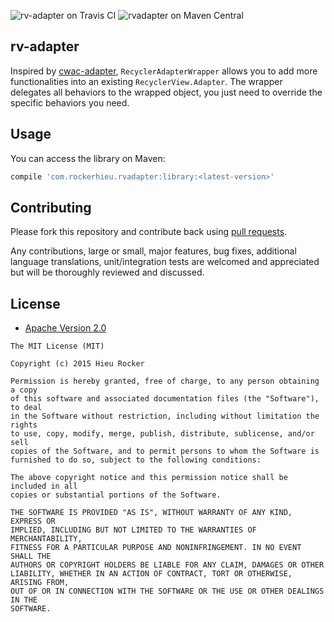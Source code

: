 ![rv-adapter on Travis CI](https://travis-ci.org/rockerhieu/rv-adapter.png?branch=master) ![rvadapter on Maven Central](https://maven-badges.herokuapp.com/maven-central/com.rockerhieu.rvadapter/library/badge.svg)

## rv-adapter

Inspired by [cwac-adapter](https://github.com/commonsguy/cwac-adapter/), `RecyclerAdapterWrapper` allows you to add more functionalities into an existing `RecyclerView.Adapter`. The wrapper delegates all behaviors to the wrapped object, you just need to override the specific behaviors you need.

## Usage

You can access the library on Maven:

```groovy
compile 'com.rockerhieu.rvadapter:library:<latest-version>'
```

## Contributing

Please fork this repository and contribute back using
[pull requests](https://github.com/rockerhieu/rv-adapter/pulls).

Any contributions, large or small, major features, bug fixes, additional
language translations, unit/integration tests are welcomed and appreciated
but will be thoroughly reviewed and discussed.

## License

* [Apache Version 2.0](http://www.apache.org/licenses/LICENSE-2.0.html)

```
The MIT License (MIT)

Copyright (c) 2015 Hieu Rocker

Permission is hereby granted, free of charge, to any person obtaining a copy
of this software and associated documentation files (the "Software"), to deal
in the Software without restriction, including without limitation the rights
to use, copy, modify, merge, publish, distribute, sublicense, and/or sell
copies of the Software, and to permit persons to whom the Software is
furnished to do so, subject to the following conditions:

The above copyright notice and this permission notice shall be included in all
copies or substantial portions of the Software.

THE SOFTWARE IS PROVIDED "AS IS", WITHOUT WARRANTY OF ANY KIND, EXPRESS OR
IMPLIED, INCLUDING BUT NOT LIMITED TO THE WARRANTIES OF MERCHANTABILITY,
FITNESS FOR A PARTICULAR PURPOSE AND NONINFRINGEMENT. IN NO EVENT SHALL THE
AUTHORS OR COPYRIGHT HOLDERS BE LIABLE FOR ANY CLAIM, DAMAGES OR OTHER
LIABILITY, WHETHER IN AN ACTION OF CONTRACT, TORT OR OTHERWISE, ARISING FROM,
OUT OF OR IN CONNECTION WITH THE SOFTWARE OR THE USE OR OTHER DEALINGS IN THE
SOFTWARE.
```
